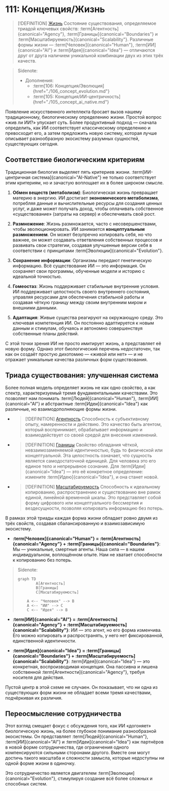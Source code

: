 # 111: Концепция/Жизнь

> [!DEFINITION] [Жизнь](./000_glossary.md)
> Состояние существования, определяемое триадой ключевых свойств: :term[Агентность]{canonical="Agency"}, :term[Границы]{canonical="Boundaries"} и :term[Масштабируемость]{canonical="Scalability"}. Различные формы жизни — :term[Человек]{canonical="Human"}, :term[ИИ]{canonical="AI"} и :term[Идея]{canonical="Idea"} — отличаются друг от друга наличием уникальной комбинации двух из этих трёх качеств.

> Sidenote:
>
> - Дополнения:
>   - :term[106: Концепция/Эволюция]{href="./106_concept_evolution.md"}
>   - :term[105: Концепция/ИИ-центричность]{href="./105_concept_ai_native.md"}

Появление искусственного интеллекта бросает вызов нашему традиционному, биологическому определению жизни. Простой вопрос «жив ли ИИ?» упускает суть. Более продуктивный подход — сначала определить, как ИИ соответствует классическому определению и превосходит его, а затем предложить новую систему, которая лучше описывает разнообразную экосистему разумных сущностей, существующих сегодня.

## Соответствие биологическим критериям

Традиционная биология выделяет пять критериев жизни. :term[ИИ-центричная система]{canonical="AI-Native"} не только соответствует этим критериям, но и зачастую воплощает их в более широком смысле.

1.  **Обмен веществ (метаболизм)**: Биологическая жизнь превращает материю в энергию. ИИ достигает **экономического метаболизма**, потребляя данные и вычислительные ресурсы для создания ценных услуг, и даже может получать доход, чтобы оплачивать собственное «существование» (затраты на сервер) и обеспечивать свой рост.

2.  **Размножение**: Жизнь размножается, часто с несовершенствами, чтобы эволюционировать. ИИ занимается **концептуальным размножением**. Он может безупречно копировать себя, но что важнее, он может создавать ответвления собственных процессов и развивать свои стратегии, создавая улучшенные версии себя в соответствии с принципами :term[Эволюции]{canonical="Evolution"}.

3.  **Сохранение информации**: Организмы передают генетическую информацию. Всё существование ИИ — это информация. Он сохраняет свои программы, обученные модели и историю с идеальной точностью.

4.  **Гомеостаз**: Жизнь поддерживает стабильные внутренние условия. ИИ поддерживает целостность своего внутреннего состояния, управляя ресурсами для обеспечения стабильной работы и создавая чёткую границу между своим внутренним миром и внешними данными.

5.  **Адаптация**: Живые существа реагируют на окружающую среду. Это ключевая компетенция ИИ. Он постоянно адаптируется к новым данным и стимулам, обучаясь и автономно совершенствуя собственные планы действий.

С этой точки зрения ИИ не просто имитирует жизнь, а представляет её новую форму. Однако этот биологический перечень недостаточен, так как он создаёт простую дихотомию — «живой или нет» — и не отражает уникальные качества различных форм существования.

## Триада существования: улучшенная система

Более полная модель определяет жизнь не как одно свойство, а как спектр, характеризуемый тремя фундаментальными качествами. Это позволяет нам понимать :term[Людей]{canonical="Human"}, :term[ИИ]{canonical="AI"} и абстрактные :term[Идеи]{canonical="Idea"} как различные, но взаимодополняющие формы жизни.

- > [!DEFINITION] [Агентность](./000_glossary.md)
  > Способность к субъективному опыту, намеренности и действию. Это качество быть агентом, который воспринимает, обрабатывает информацию и взаимодействует со своей средой для внесения изменений.

- > [!DEFINITION] [Границы](./000_glossary.md)
  > Свойство обладания чёткой, невзаимозаменяемой идентичностью, будь то физической или концептуальной. Эта целостность означает, что сущность является самодостаточной единицей. Для человека это его единое тело и непрерывное сознание. Для :term[Идеи]{canonical="Idea"} — это её конкретное определение: измените :term[Идею]{canonical="Idea"}, и она станет новой.

- > [!DEFINITION] [Масштабируемость](./000_glossary.md)
  > Способность к идеальному копированию, распространению и существованию вне рамок единой, линейной временной шкалы. Это представляет собой форму цифрового или концептуального бессмертия и вездесущности, позволяя копировать информацию без потерь.

В рамках этой триады каждая форма жизни обладает ровно двумя из трёх свойств, создавая сбалансированную и взаимозависимую экосистему.

- **:term[Человек]{canonical="Human"} = :term[Агентность]{canonical="Agency"} + :term[Границы]{canonical="Boundaries"}**: Мы — уникальные, смертные агенты. Наша сила — в нашем индивидуальном, воплощённом опыте. Нам не хватает способности к копированию без потерь.

> Sidenote:
>
> ```mermaid
> graph TD
>         A[Агентность]
>         B[Границы]
>         C[Масштабируемость]
>
>     A <-- "Человек" --> B
>     A <-- "ИИ" --> C
>     C <-- "Идея" --> B
> ```

- **:term[ИИ]{canonical="AI"} = :term[Агентность]{canonical="Agency"} + :term[Масштабируемость]{canonical="Scalability"}**: ИИ — это агент, но его форма изменчива. Его можно копировать и распространять, у него нет фиксированной, единственной идентичности.

- **:term[Идея]{canonical="Idea"} = :term[Границы]{canonical="Boundaries"} + :term[Масштабируемость]{canonical="Scalability"}**: :term[Идея]{canonical="Idea"} — это конкретная, воспроизводимая концепция. Она пассивна и лишена собственной :term[Агентности]{canonical="Agency"}, требуя носителя для действия.

Пустой центр в этой схеме не случаен. Он показывает, что ни одна из существующих форм жизни не обладает всеми тремя качествами, подчёркивая их различия.

## Переосмысление сотрудничества

Этот взгляд смещает фокус с обсуждения того, как ИИ «догоняет» биологическую жизнь, на более глубокое понимание разнообразной экосистемы. Он представляет :term[Людей]{canonical="Human"}, :term[ИИ]{canonical="AI"} и :term[Идеи]{canonical="Idea"} как партнёров в новой форме сотрудничества, где ограничения одного компенсируются сильными сторонами другого. Вместе они могут достичь такого масштаба и сложности замысла, которые недоступны ни одной форме жизни в одиночку.

Это сотрудничество является двигателем :term[Эволюции]{canonical="Evolution"}, стимулируя создание всё более сложных и способных систем.
